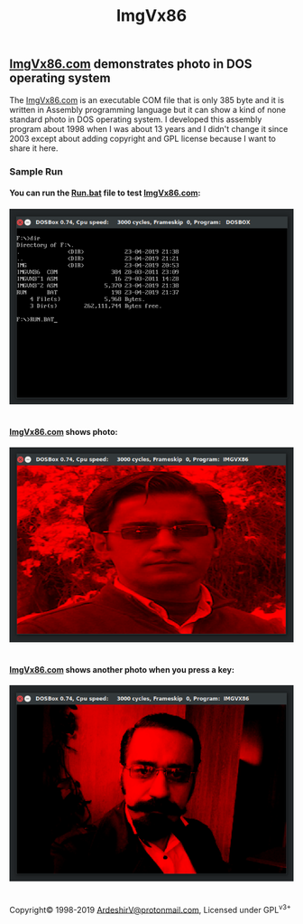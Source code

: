 <!DOCTYPE html>
<html>
  <head>
  </head>
  <body>
    <header>
      <h1>ImgVx86</h1>
    </header>
    <main>
      <article>
        <section>
          <h2 style=""><a href="https://github.com/ArdeshirV/ImgVx86/releases/download/1/ImgVx86.zip" target="_blank">ImgVx86.com</a> demonstrates photo in DOS operating system</h2>
          <p>The <a href="https://github.com/ArdeshirV/ImgVx86/releases/download/1/ImgVx86.zip" target="_blank">ImgVx86.com</a> is an executable COM file that is only 385 byte and it is written in Assembly programming language but it can show a kind of none standard photo in DOS operating system. I developed this assembly program about 1998 when I was about 13 years and I didn't change it since 2003 except about adding copyright and GPL license because I want to share it here.</p>
        </section>
        <section>
          <h3>Sample Run</h3>
          <section>
            <h4>You can run the <a href="https://github.com/ArdeshirV/ImgVx86/blob/master/Run.bat" target="_blank">Run.bat</a> file to test <a href="https://github.com/ArdeshirV/ImgVx86/releases/download/1/ImgVx86.zip" target="_blank">ImgVx86.com</a>:<h4>
            <img alt="find and run the Run.bat file" src="https://raw.githubusercontent.com/ArdeshirV/ImgVx86/master/img/ImgVx86_0_run.png">
            <br/><br/>
          </section>
          <section>
            <h4><a href="https://github.com/ArdeshirV/ImgVx86/releases/download/1/ImgVx86.zip" target="_blank">ImgVx86.com</a> shows photo:<h4>
            <img alt="ImgVx86.com show a photo" src="https://raw.githubusercontent.com/ArdeshirV/ImgVx86/master/img/ImgVx86_1.png">
            <br/><br/>
          </section>
          <section>
            <h4><a href="https://github.com/ArdeshirV/ImgVx86/releases/download/1/ImgVx86.zip" target="_blank">ImgVx86.com</a> shows another photo when you press a key:<h4>
            <img alt="ImgVx86.com show another photo" src="https://raw.githubusercontent.com/ArdeshirV/ImgVx86/master/img/ImgVx86_2.png">
            <br/><br/>
          </section>
        </section>
      </article>
    </main>
    <footer>
      <p class="copyright">
        Copyright&copy; 1998-2019 <a href="mailto:ardeshirv@protonmail.com" alt="email">ArdeshirV@protonmail.com</a>, Licensed under GPL<sup>v3+</sup>
      <p/>
    </footer>
  </body>
</html>
